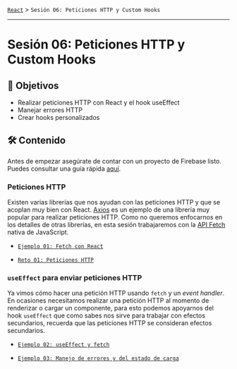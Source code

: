 [`React`](../README.md) > `Sesión 06: Peticiones HTTP y Custom Hooks`

---

# Sesión 06: Peticiones HTTP y Custom Hooks

## 🎯 Objetivos

- Realizar peticiones HTTP con React y el hook useEffect
- Manejar errores HTTP
- Crear hooks personalizados

## 🛠 Contenido

Antes de empezar asegúrate de contar con un proyecto de Firebase listo. Puedes consultar una guía rápida [aquí](./Firebase/Readme.md).

### Peticiones HTTP

Existen varias librerías que nos ayudan con las peticiones HTTP y que se acoplan muy bien con React. [Axios](https://axios-http.com/) es un ejemplo de una librería muy popular para realizar peticiones HTTP. Como no queremos enfocarnos en los detalles de otras librerías, en esta sesión trabajaremos con la [API Fetch](https://developer.mozilla.org/es/docs/Web/API/Fetch_API/Using_Fetch) nativa de JavaScript.

- [`Ejemplo 01: Fetch con React`](./Ejemplo-01/Readme.md)

- [`Reto 01: Peticiones HTTP`](./Reto-01/Readme.md)

### `useEffect` para enviar peticiones HTTP

Ya vimos cómo hacer una petición HTTP usando `fetch` y un _event handler_. En ocasiones necesitamos realizar una petición HTTP al momento de renderizar o cargar un componente, para esto podemos apoyarnos del hook `useEffect` que como sabes nos sirve para trabajar con efectos secundarios, recuerda que las peticiones HTTP se consideran efectos secundarios.

- [`Ejemplo 02: useEffect y fetch`](./Ejemplo-02/Readme.md)

- [`Ejemplo 03: Manejo de errores y del estado de carga`](./Ejemplo-03/Readme.md)

